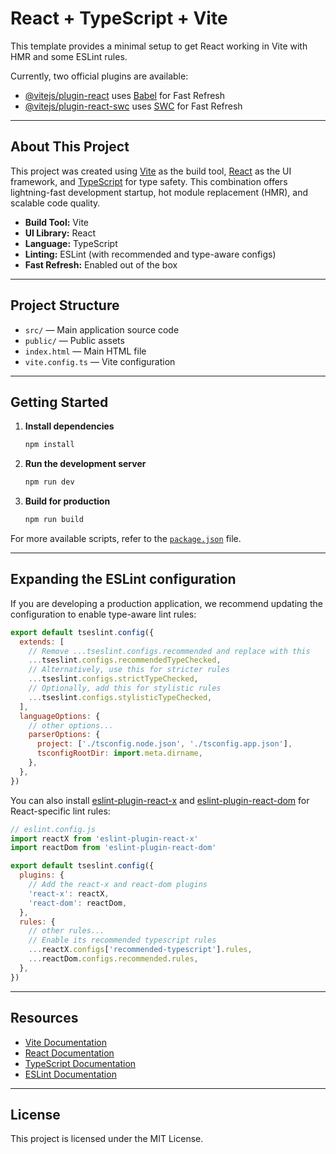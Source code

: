 # React + TypeScript + Vite

This template provides a minimal setup to get React working in Vite with HMR and some ESLint rules.

Currently, two official plugins are available:

- [@vitejs/plugin-react](https://github.com/vitejs/vite-plugin-react/blob/main/packages/plugin-react) uses [Babel](https://babeljs.io/) for Fast Refresh
- [@vitejs/plugin-react-swc](https://github.com/vitejs/vite-plugin-react/blob/main/packages/plugin-react-swc) uses [SWC](https://swc.rs/) for Fast Refresh

---

## About This Project

This project was created using [Vite](https://vitejs.dev/) as the build tool, [React](https://react.dev/) as the UI framework, and [TypeScript](https://www.typescriptlang.org/) for type safety. This combination offers lightning-fast development startup, hot module replacement (HMR), and scalable code quality.

- **Build Tool:** Vite
- **UI Library:** React
- **Language:** TypeScript
- **Linting:** ESLint (with recommended and type-aware configs)
- **Fast Refresh:** Enabled out of the box

---

## Project Structure

- `src/` — Main application source code
- `public/` — Public assets
- `index.html` — Main HTML file
- `vite.config.ts` — Vite configuration

---

## Getting Started

1. **Install dependencies**
   ```bash
   npm install
   ```
2. **Run the development server**
   ```bash
   npm run dev
   ```
3. **Build for production**
   ```bash
   npm run build
   ```

For more available scripts, refer to the [`package.json`](./package.json) file.

---

## Expanding the ESLint configuration

If you are developing a production application, we recommend updating the configuration to enable type-aware lint rules:

```js
export default tseslint.config({
  extends: [
    // Remove ...tseslint.configs.recommended and replace with this
    ...tseslint.configs.recommendedTypeChecked,
    // Alternatively, use this for stricter rules
    ...tseslint.configs.strictTypeChecked,
    // Optionally, add this for stylistic rules
    ...tseslint.configs.stylisticTypeChecked,
  ],
  languageOptions: {
    // other options...
    parserOptions: {
      project: ['./tsconfig.node.json', './tsconfig.app.json'],
      tsconfigRootDir: import.meta.dirname,
    },
  },
})
```

You can also install [eslint-plugin-react-x](https://github.com/Rel1cx/eslint-react/tree/main/packages/plugins/eslint-plugin-react-x) and [eslint-plugin-react-dom](https://github.com/Rel1cx/eslint-react/tree/main/packages/plugins/eslint-plugin-react-dom) for React-specific lint rules:

```js
// eslint.config.js
import reactX from 'eslint-plugin-react-x'
import reactDom from 'eslint-plugin-react-dom'

export default tseslint.config({
  plugins: {
    // Add the react-x and react-dom plugins
    'react-x': reactX,
    'react-dom': reactDom,
  },
  rules: {
    // other rules...
    // Enable its recommended typescript rules
    ...reactX.configs['recommended-typescript'].rules,
    ...reactDom.configs.recommended.rules,
  },
})
```

---

## Resources

- [Vite Documentation](https://vitejs.dev/guide/)
- [React Documentation](https://react.dev/learn)
- [TypeScript Documentation](https://www.typescriptlang.org/docs/)
- [ESLint Documentation](https://eslint.org/docs/latest/)

---

## License

This project is licensed under the MIT License.
